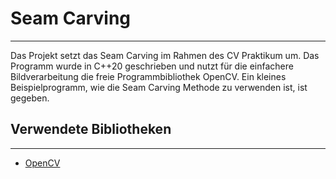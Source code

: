# Seam Carving
***

Das Projekt setzt das Seam Carving im Rahmen des CV Praktikum um.
Das Programm wurde in C++20 geschrieben und nutzt für die einfachere Bildverarbeitung die freie Programmbibliothek OpenCV.
Ein kleines Beispielprogramm, wie die Seam Carving Methode zu verwenden ist, ist gegeben.

## Verwendete Bibliotheken
***
* [OpenCV](https://opencv.org/)

